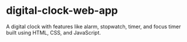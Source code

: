 # digital-clock-web-app
A digital clock with features like alarm, stopwatch, timer, and focus timer built using HTML, CSS, and JavaScript.
